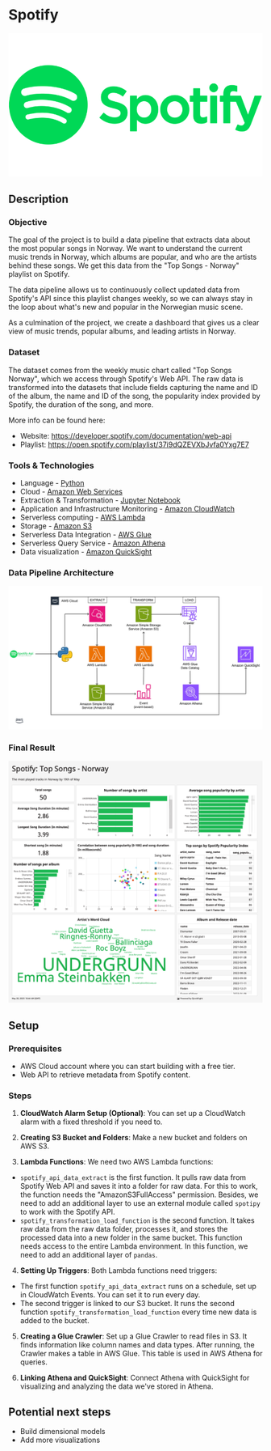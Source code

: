 # Spotify

![logo](https://github.com/umidmirzaev/spotify/blob/main/images/Spotify-Logo.png)

## Description

### Objective

The goal of the project is to build a data pipeline that extracts data about the most popular songs in Norway. We want to understand the current music trends in Norway, which albums are popular, and who are the artists behind these songs. We get this data from the "Top Songs - Norway" playlist on Spotify.

The data pipeline allows us to continuously collect updated data from Spotify's API since this playlist changes weekly, so we can always stay in the loop about what's new and popular in the Norwegian music scene. 

As a culmination of the project, we create a dashboard that gives us a clear view of music trends, popular albums, and leading artists in Norway.

### Dataset

The dataset comes from the weekly music chart called "Top Songs Norway", which we access through Spotify's Web API. The raw data is transformed into the datasets that include fields capturing the name and ID of the album, the name and ID of the song, the popularity index provided by Spotify, the duration of the song, and more.

More info can be found here: 
- Website: https://developer.spotify.com/documentation/web-api
- Playlist: https://open.spotify.com/playlist/37i9dQZEVXbJvfa0Yxg7E7

### Tools & Technologies

- Language - [Python](https://www.python.org/)
- Cloud - [Amazon Web Services](https://aws.amazon.com)
- Extraction & Transformation - [Jupyter Notebook](https://jupyter.org)
- Application and Infrastructure Monitoring - [Amazon CloudWatch](https://aws.amazon.com/cloudwatch/)
- Serverless computing - [AWS Lambda](https://aws.amazon.com/lambda/)
- Storage - [Amazon S3](https://aws.amazon.com/s3/)
- Serverless Data Integration - [AWS Glue](https://aws.amazon.com/glue/)
- Serverless Query Service - [Amazon Athena](https://aws.amazon.com/athena/)
- Data visualization - [Amazon QuickSight](https://aws.amazon.com/quicksight/)

### Data Pipeline Architecture
![Architecture](https://github.com/umidmirzaev/spotify/blob/main/images/Spotify_Architecture.jpg)

### Final Result
![SpotifyDashboard](https://github.com/umidmirzaev/spotify/blob/main/images/Dashboard.png)

## Setup

### Prerequisites

- AWS Cloud account where you can start building with a free tier.
- Web API to retrieve metadata from Spotify content.

### Steps
1. **CloudWatch Alarm Setup (Optional)**: You can set up a CloudWatch alarm with a fixed threshold if you need to.

2. **Creating S3 Bucket and Folders**: Make a new bucket and folders on AWS S3.

3. **Lambda Functions**: We need two AWS Lambda functions:
  - `spotify_api_data_extract` is the first function. It pulls raw data from Spotify Web API and saves it into a folder for raw data. For this to work, the function needs the "AmazonS3FullAccess" permission. Besides, we need to add an additional layer to use an external module called `spotipy` to work with the Spotify API. 
  - `spotify_transformation_load_function` is the second function. It takes raw data from the raw data folder, processes it, and stores the processed data into a new folder in the same bucket. This function needs access to the entire Lambda environment. In this function, we need to add an additional layer of `pandas`.

4. **Setting Up Triggers**: Both Lambda functions need triggers:
  - The first function `spotify_api_data_extract` runs on a schedule, set up in CloudWatch Events. You can set it to run every day.
  - The second trigger is linked to our S3 bucket. It runs the second function `spotify_transformation_load_function` every time new data is added to the bucket.

5. **Creating a Glue Crawler**: Set up a Glue Crawler to read files in S3. It finds information like column names and data types. After running, the Crawler makes a table in AWS Glue. This table is used in AWS Athena for queries.

6. **Linking Athena and QuickSight**: Connect Athena with QuickSight for visualizing and analyzing the data we've stored in Athena.

## Potential next steps

- Build dimensional models
- Add more visualizations

